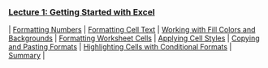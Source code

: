 <!--![Power-USER-Mastering-MS-Excel-Banner.jpg](/images/Power-USER-Mastering-MS-Excel-Banner.jpg)-->
### [Lecture 1: Getting Started with Excel](./pages/m01)

| [Formatting Numbers](./pages/m01#formatting-numbers) | 
[Formatting Cell Text](./pages/m01#formatting-cell-text) | [Working with Fill Colors and Backgrounds](./pages/m01#working-with-fill-colors-and-backgrounds) | [Formatting Worksheet Cells](./pages/m01#formatting-worksheet-cells) | [Applying Cell Styles](./pages/m01#applying-cell-styles) | [Copying and Pasting Formats](./pages/m01#copying-and-pasting-formats) | [Highlighting Cells with Conditional Formats](./pages/m01#highlighting-cells-with-conditional-formats) | [Summary](./pages/m01#summary) | 

